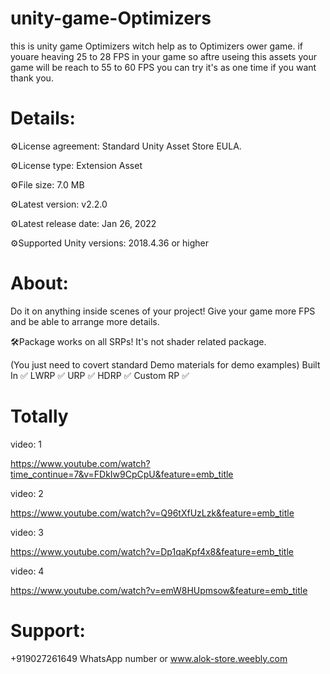# unity-game-Optimizers
this is unity game Optimizers witch help as to Optimizers ower game. if youare heaving 25 to 28 FPS in your game so aftre useing this assets your game will be reach to 55 to 60 FPS  you can try it's as one time if you want thank you.

# Details: 

⚙License agreement: Standard Unity Asset Store EULA.

⚙License type: Extension Asset

⚙File size: 7.0 MB

⚙Latest version: v2.2.0

⚙Latest release date: Jan 26, 2022

⚙Supported Unity versions: 2018.4.36 or higher

# About:
Do it on anything inside scenes of your project!
Give your game more FPS and be able to arrange more details.

🛠Package works on all SRPs! It's not shader related package.

(You just need to covert standard Demo materials for demo examples)
Built In ✅ LWRP ✅ URP ✅ HDRP ✅ Custom RP ✅

# Totally
video: 1

https://www.youtube.com/watch?time_continue=7&v=FDkIw9CpCpU&feature=emb_title

video: 2

https://www.youtube.com/watch?v=Q96tXfUzLzk&feature=emb_title

video: 3

https://www.youtube.com/watch?v=Dp1qaKpf4x8&feature=emb_title

video: 4

https://www.youtube.com/watch?v=emW8HUpmsow&feature=emb_title

# Support:
+919027261649 WhatsApp number or www.alok-store.weebly.com
